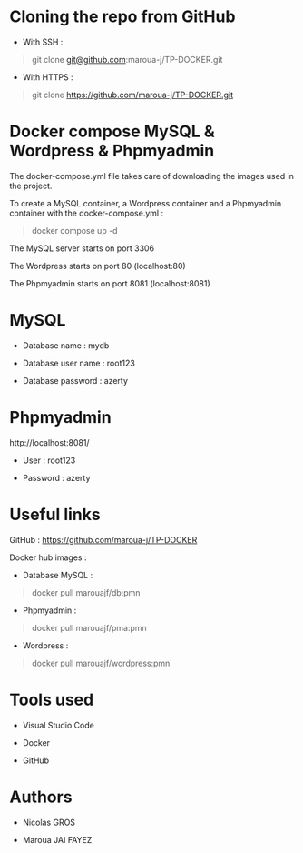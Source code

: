 # Cloning the repo from GitHub

- With SSH :
> git clone git@github.com:maroua-j/TP-DOCKER.git

- With HTTPS :
> git clone https://github.com/maroua-j/TP-DOCKER.git

# Docker compose MySQL & Wordpress & Phpmyadmin

The docker-compose.yml file takes care of downloading the images used in the project.

To create a MySQL container, a Wordpress container and a Phpmyadmin container with the docker-compose.yml :

> docker compose up -d

The MySQL server starts on port 3306

The Wordpress starts on port 80 (localhost:80)

The Phpmyadmin starts on port 8081 (localhost:8081)

# MySQL

- Database name : mydb

- Database user name : root123

- Database password : azerty

# Phpmyadmin

http://localhost:8081/

- User : root123

- Password : azerty

# Useful links

GitHub : https://github.com/maroua-j/TP-DOCKER

Docker hub images :

- Database MySQL : 
> docker pull marouajf/db:pmn

- Phpmyadmin : 
> docker pull marouajf/pma:pmn

- Wordpress : 
> docker pull marouajf/wordpress:pmn

# Tools used 

- Visual Studio Code

- Docker

- GitHub

# Authors

- Nicolas GROS

- Maroua JAI FAYEZ
